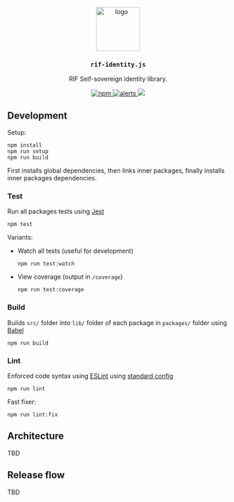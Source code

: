 <p align="middle">
    <img src="https://www.rifos.org/assets/img/logo.svg" alt="logo" height="100" >
</p>
<h3 align="middle"><code>rif-identity.js</code></h3>
<p align="middle">
    RIF Self-sovereign identity library.
</p>
<p align="middle">
    <a href="https://circleci.com/gh/rsksmart/rif-identity.js">
        <img src="https://img.shields.io/circleci/build/github/rsksmart/rif-identity.js?label=CircleCI" alt="npm" />
    </a>
    <a href="https://lgtm.com/projects/g/rsksmart/rif-identity.js/alerts/">
      <img src="https://img.shields.io/lgtm/alerts/github/rsksmart/rif-identity.js" alt="alerts">
    </a>
    <a href="https://lgtm.com/projects/g/rsksmart/rif-identity.js/context:javascript">
      <img src="https://img.shields.io/lgtm/grade/javascript/github/rsksmart/rif-identity.js">
    </a>
</p>

## Development

Setup:

```
npm install
npm run setup
npm run build
```

First installs global dependencies, then links inner packages, finally installs inner packages dependencies.

### Test

Run all packages tests using [Jest](https://jestjs.io/)

```
npm test
```

Variants:

- Watch all tests (useful for development)

  ```
  npm run test:watch
  ```

- View coverage (output in `/coverage`)

  ```
  npm run test:coverage
  ```

### Build

Builds `src/` folder into `lib/` folder of each package in `packages/` folder using [Babel](https://babeljs.io/)

```
npm run build
```

### Lint

Enforced code syntax using [ESLint](eslint.org) using [standard config](https://github.com/standard/eslint-config-standard)

```
npm run lint
```

Fast fixer:

```
npm run lint:fix
```

## Architecture

TBD

## Release flow

TBD

